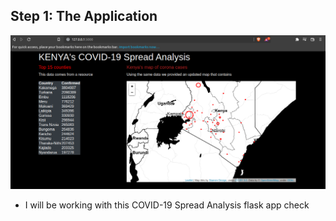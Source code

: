 ## Step 1: The Application
![ScreenShot](screenshots/landing-page.png)
 - I will be working with this COVID-19 Spread Analysis flask app check 
 

